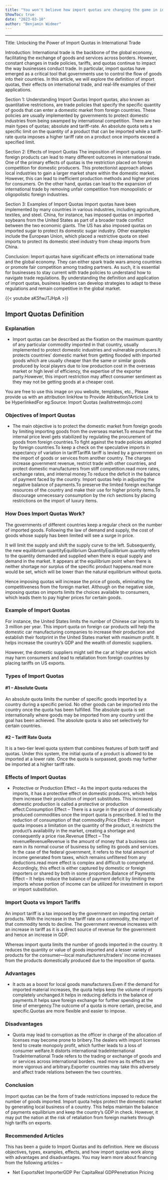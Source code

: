 ```yaml
---
title: "You won't believe how import quotas are changing the game in international trade - learn the definition and see real-life examples here!"
ShowToc: true 
date: "2023-03-10"
author: "Benjamin Widmer"
---
```

*****
Title: Unlocking the Power of Import Quotas in International Trade

Introduction:
International trade is the backbone of the global economy, facilitating the exchange of goods and services across borders. However, constant changes in trade policies, tariffs, and quotas continue to impact the way businesses conduct trade. In particular, import quotas have emerged as a critical tool that governments use to control the flow of goods into their countries. In this article, we will explore the definition of import quotas, their effects on international trade, and real-life examples of their applications.

Section 1: Understanding Import Quotas
Import quotas, also known as quantitative restrictions, are trade policies that specify the specific quantity of goods that can enter a domestic market from foreign countries. These policies are usually implemented by governments to protect domestic industries from being swamped by international competition. There are two main types of quotas; absolute and tariff-rate. An absolute quota sets a specific limit on the quantity of a product that can be imported while a tariff-rate quota imposes a higher tariff rate on a product once imports exceed a specified limit.

Section 2: Effects of Import Quotas
The imposition of import quotas on foreign products can lead to many different outcomes in international trade. One of the primary effects of quotas is the restriction placed on foreign competition for domestic producers. This protectionist approach allows local industries to gain a larger market share within the domestic market. However, this can lead to inefficient production methods and higher prices for consumers. On the other hand, quotas can lead to the expansion of international trade by removing unfair competition from monopolistic or oligopolistic foreign industries.

Section 3: Examples of Import Quotas
Import quotas have been implemented by many countries in various industries, including agriculture, textiles, and steel. China, for instance, has imposed quotas on imported soybeans from the United States as part of a broader trade conflict between the two economic giants. The US has also imposed quotas on imported sugar to protect its domestic sugar industry. Other examples include the European Union, which placed a restrictive quota on steel imports to protect its domestic steel industry from cheap imports from China.

Conclusion:
Import quotas have significant effects on international trade and the global economy. They can either spark trade wars among countries or promote fair competition among trading partners. As such, it is essential for businesses to stay current with trade policies to understand how to navigate trade regulations. By understanding the definition and application of import quotas, business leaders can develop strategies to adapt to these regulations and remain competitive in the global market.

{{< youtube aKSfwJTJHpA >}} 



## Import Quotas Definition
 
### Explanation
 
- Import quotas can be described as the fixation on the maximum quantity of any particular commodity imported in that country, usually implemented to protect domestic industries and vulnerable producers.It protects countries’ domestic market from getting flooded with imported goods which are usually cheaper than the same or similar goods produced by local players due to low production cost in the overseas market or high level of efficiency, the expertise of the exporter party.However, this import restriction may affect consumer sentiment as they may not be getting goods at a cheaper cost.

 
 You are free to use this image on you website, templates, etc.,  Please provide us with an attribution linkHow to Provide Attribution?Article Link to be HyperlinkedFor eg:Source: Import Quotas (wallstreetmojo.com) 
 
### Objectives of Import Quotas
 
- The main objective is to protect the domestic market from foreign goods by limiting importing goods from the overseas market.To ensure that the internal price level gets stabilized by regulating the procurement of goods from foreign countries.To fight against the trade policies adopted by foreign countries.To keep a check on the speculative imports in expectancy of variation in tariffTariffA tariff is levied by a government on the import of goods or services from another country. The charges increase government revenue, restrict trade with other countries, and protect domestic manufacturers from stiff competition.read more rates, exchange rates, and internal money.To reduce the deficit in the balance of payment faced by the country. Import quotas help in adjusting the negative balance of payments.To preserve the limited foreign exchange resources of the country and make their use for higher priority items.To discourage unnecessary consumption by the rich sections by placing restrictions on the import of luxury items.

 
### How Does Import Quotas Work?
 
The governments of different countries keep a regular check on the number of imported goods. Following the law of demand and supply, the cost of goods whose supply has been limited will see a surge in price.
 
It will limit the supply and shift the supply curve to the left. Subsequently, the new equilibrium quantityEquilibrium QuantityEquilibrium quantity refers to the quantity demanded and supplied when there is equal supply and demand in the market. It appears at the equilibrium point when there is neither shortage nor surplus of the specific product happens.read more would be set, which will be lower than the natural equilibrium without quota.
 
Hence imposing quotas will increase the price of goods, eliminating the competitiveness from the foreign market. Although on the negative side, imposing quotas on imports limits the choices available to consumers, which leads them to pay higher prices for certain goods.
 
### Example of Import Quotas
 
For instance, the United States limits the number of Chinese car imports to 3 million per year. This import quota on foreign car products will help the domestic car manufacturing companies to increase their production and establish their footprint in the United States market with maximum profit. It helps increase the country’s GDP and the wealth of domestic suppliers.
 
However, the domestic suppliers might sell the car at higher prices which may harm consumers and lead to retaliation from foreign countries by placing tariffs on US exports.
 
### Types of Import Quotas
 
#### #1 – Absolute Quota
 
An absolute quota limits the number of specific goods imported by a country during a specific period. No other goods can be imported into the country once the quota has been fulfilled. The absolute quota is set internationally where goods may be imported from any country until the goal has been achieved. The absolute quota is also set selectively for certain countries.
 
#### #2 – Tariff Rate Quota
 
It is a two-tier level quota system that combines features of both tariff and quotas. Under this system, the initial quota of a product is allowed to be imported at a lower rate. Once the quota is surpassed, goods may further be imported at a higher tariff rate.
 
### Effects of Import Quotas
 
- Protective or Production Effect – As the import quota reduces the imports, it has a protective effect on domestic producers, which helps them increase their production of import substitutes. This increased domestic production is called a protective or production effect.Consumption Effect – There is a surge in the price of domestically produced commodities once the import quota is prescribed. It led to the reduction of consumption of that commodity.Price Effect – As import quota imposes a limitation on the quantity of the product, it restricts the product’s availability in the market, creating a shortage and consequently a price rise.Revenue Effect – The revenueRevenueRevenue is the amount of money that a business can earn in its normal course of business by selling its goods and services. In the case of the federal government, it refers to the total amount of income generated from taxes, which remains unfiltered from any deductions.read more effect is complex and difficult to comprehend. Accordingly, this effect is either captured by domestic or foreign importers or shared by both in some proportion.Balance of Payments Effect – It helps reduce the balance of payment deficit by limiting the imports whose portion of income can be utilized for investment in export or import substitution.

 
### Import Quota vs Import Tariffs
 
An import tariff is a tax imposed by the government on importing certain products. With the increase in the tariff rate on a commodity, the import of that commodity tends to decline. The government revenue increases with an increase in tariff as it is a direct source of revenue for the government and hence an increase in GDP.
 
Whereas import quota limits the number of goods imported in the country. It reduces the quantity or value of goods imported and a lesser variety of products for the consumer—local manufacturers/traders’ income increases from the products domestically produced due to the imposition of quota.
 
### Advantages
 
- It acts as a boost for local goods manufacturers.Even if the demand for imported material increases, the quota helps keep the volume of imports completely unchanged.It helps in reducing deficits in the balance of payments.It helps save foreign exchange for further spending at the time of emergency.The outcome of a quota is more certain, precise, and specific.Quotas are more flexible and easier to impose.

 
### Disadvantages
 
- Quota may lead to corruption as the officer in charge of the allocation of licenses may become prone to bribery.The dealers with import licenses tend to create monopoly profit, which further leads to a loss of consumer welfare.It distorts international tradeInternational TradeInternational Trade refers to the trading or exchange of goods and or services across international borders. read more as its effects are more vigorous and arbitrary.Exporter countries may take this adversely and affect trade relations between the two countries.

 
### Conclusion
 
Import quotas can be the form of trade restrictions imposed to reduce the number of goods imported. Import quota helps protect the domestic market by generating local business of a country. This helps maintain the balance of payments equilibrium and keep the country’s GDP in check. However, it may put the nation at the risk of retaliation from foreign markets through high tariffs on exports.
 
### Recommended Articles
 
This has been a guide to Import Quotas and its definition. Here we discuss objectives, types, examples, effects, and how import quotas work along with advantages and disadvantages. You may learn more about financing from the following articles –
 
- Net ExportsNet ImporterGDP Per CapitaReal GDPPenetration Pricing




